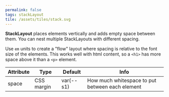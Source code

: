 ```yaml
---
permalink: false
tags: stackLayout
tile: /assets/tiles/stack.svg
---
```


**StackLayout** places elements vertically and adds empty space between them.
You can nest multiple StackLayouts with different spacing.

Use `em` units to create a "flow" layout where spacing is relative to the font size of the elements.
This works well with html content, so a `<h1>` has more space above it than a `<p>` element.

| Attribute | Type       | Default   | Info                                            |
| --------- | ---------- | --------- | ----------------------------------------------- |
| space     | CSS margin | var(--s1) | How much whitespace to put between each element |
